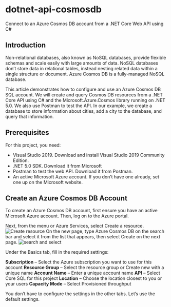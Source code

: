 # dotnet-api-cosmosdb
Connect to an Azure Cosmos DB account from a .NET Core Web API using C#

## Introduction
Non-relational databases, also known as NoSQL databases, provide flexible schemas and scale easily with large amounts of data. NoSQL databases don’t store data in relational tables, instead nesting related data within a single structure or document. Azure Cosmos DB is a fully-managed NoSQL database.

This article demonstrates how to configure and use an Azure Cosmos DB SQL account. We will create and query Cosmos DB resources from a .NET Core API using C# and the Microsoft.Azure.Cosmos library running on .NET 5.0. We also use Postman to test the API. In our example, we create a database to store information about cities, add a city to the database, and query that information. 

## Prerequisites
For this project, you need:
  - Visual Studio 2019. Download and install Visual Studio 2019 Community Edition. 
  - .NET 5.0 SDK. Download it from Microsoft  
  - Postman to test the web API. Download it from Postman. 
  - An active Microsoft Azure account. If you don’t have one already, set one up on the Microsoft website.

## Create an Azure Cosmos DB Account
To create an Azure Cosmos DB account, first ensure you have an active Microsoft Azure account. Then, log on to the Azure portal.

Next, from the menu or Azure Services, select Create a resource.
![Create resource](https://user-images.githubusercontent.com/11193045/112723983-d5de4480-8f19-11eb-9512-09f7f530a609.PNG)
On the new page, type Azure Cosmos DB on the search bar and select it from the list that appears, then select Create on the next page.
![search and select](https://user-images.githubusercontent.com/11193045/112724333-7f720580-8f1b-11eb-8484-0152057c5c60.png)

Under the Basics tab, fill in the required settings:

**Subscription** – Select the Azure subscription you want to use for this account
**Resource Group** – Select the resource group or Create new with a unique name
**Account Name** – Enter a unique account name
**API** – Select Core SQL for this project
**Location** – Choose the location closest to you or your users
**Capacity Mode** – Select Provisioned throughput


You don’t have to configure the settings in the other tabs. Let’s use the default settings.

